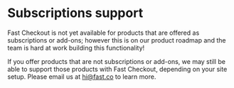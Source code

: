 # Subscriptions support

Fast Checkout is not yet available for products that are offered as subscriptions or add-ons; however this is on our product roadmap and the team is hard at work building this functionality!

If you offer products that are not subscriptions or add-ons, we may still be able to support those products with Fast Checkout, depending on your site setup. Please email us at hi@fast.co to learn more.
